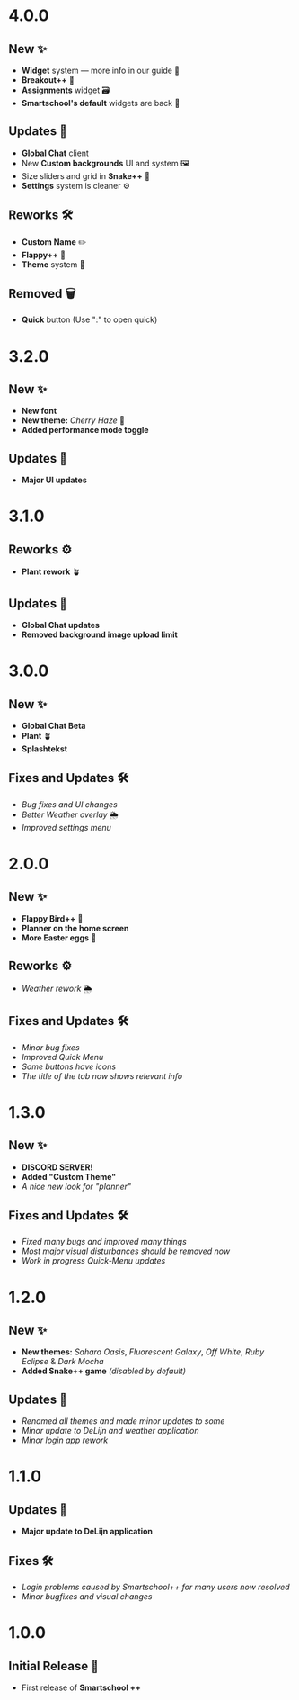 # 4.0.0

## New ✨

- **Widget** system — more info in our guide 🚀
- **Breakout++** 🧱
- **Assignments** widget 🗃️
- **Smartschool's default** widgets are back 🧡

## Updates 🚀

- **Global Chat** client
- New **Custom backgrounds** UI and system 🖼️
- Size sliders and grid in **Snake++** 🐍
- **Settings** system is cleaner ⚙️

## Reworks 🛠️

- **Custom Name** ✏️
- **Flappy++** 🐤
- **Theme** system 🎨

## Removed 🗑️

- **Quick** button (Use ":" to open quick)

# 3.2.0

## New ✨

- **New font**
- **New theme:** _Cherry Haze_ 🌸
- **Added performance mode toggle**

## Updates 🚀

- **Major UI updates**

# 3.1.0

## Reworks ⚙️

- **Plant rework** 🪴

## Updates 🚀

- **Global Chat updates**
- **Removed background image upload limit**

# 3.0.0

## New ✨

- **Global Chat Beta**
- **Plant** 🪴
- **Splashtekst**

## Fixes and Updates 🛠️

- _Bug fixes and UI changes_
- _Better Weather overlay_ 🌦️
- _Improved settings menu_

# 2.0.0

## New ✨

- **Flappy Bird++** 🐤
- **Planner on the home screen**
- **More Easter eggs** 🥚

## Reworks ⚙️

- _Weather rework_ 🌦️

## Fixes and Updates 🛠️

- _Minor bug fixes_
- _Improved Quick Menu_
- _Some buttons have icons_
- _The title of the tab now shows relevant info_

# 1.3.0

## New ✨

- **DISCORD SERVER!**
- **Added "Custom Theme"**
- _A nice new look for "planner"_

## Fixes and Updates 🛠️

- _Fixed many bugs and improved many things_
- _Most major visual disturbances should be removed now_
- _Work in progress Quick-Menu updates_

# 1.2.0

## New ✨

- **New themes:** _Sahara Oasis_, _Fluorescent Galaxy_, _Off White_, _Ruby Eclipse_ & _Dark Mocha_
- **Added Snake++ game** _(disabled by default)_

## Updates 🚀

- _Renamed all themes and made minor updates to some_
- _Minor update to DeLijn and weather application_
- _Minor login app rework_

# 1.1.0

## Updates 🚀

- **Major update to DeLijn application**

## Fixes 🛠️

- _Login problems caused by Smartschool++ for many users now resolved_
- _Minor bugfixes and visual changes_

# 1.0.0

## Initial Release 🌱

- First release of **Smartschool ++**
